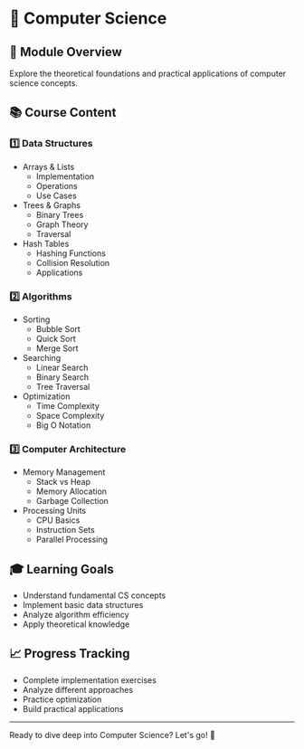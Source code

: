 # 🔬 Computer Science

## 🎯 Module Overview
Explore the theoretical foundations and practical applications of computer science concepts.

## 📚 Course Content

### 1️⃣ Data Structures
- Arrays & Lists
  - Implementation
  - Operations
  - Use Cases
- Trees & Graphs
  - Binary Trees
  - Graph Theory
  - Traversal
- Hash Tables
  - Hashing Functions
  - Collision Resolution
  - Applications

### 2️⃣ Algorithms
- Sorting
  - Bubble Sort
  - Quick Sort
  - Merge Sort
- Searching
  - Linear Search
  - Binary Search
  - Tree Traversal
- Optimization
  - Time Complexity
  - Space Complexity
  - Big O Notation

### 3️⃣ Computer Architecture
- Memory Management
  - Stack vs Heap
  - Memory Allocation
  - Garbage Collection
- Processing Units
  - CPU Basics
  - Instruction Sets
  - Parallel Processing

## 🎓 Learning Goals
- Understand fundamental CS concepts
- Implement basic data structures
- Analyze algorithm efficiency
- Apply theoretical knowledge

## 📈 Progress Tracking
- Complete implementation exercises
- Analyze different approaches
- Practice optimization
- Build practical applications

---
Ready to dive deep into Computer Science? Let's go! 🚀